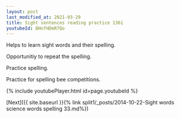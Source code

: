 ```yaml
---
layout: post
last_modified_at: 2021-03-29
title: Sight sentences reading practice 1361
youtubeId: BHnfHDmR7Qo
---
```

 
 
Helps to learn sight words and their spelling.

Opportunitiy to repeat the spelling. 

Practice spelling. 
 
Practice for spelling bee competitions. 
 
{% include youtubePlayer.html id=page.youtubeId %}
 
 

[Next]({{ site.baseurl }}{% link  split1/_posts/2014-10-22-Sight words science words spelling 33.md%})
 
